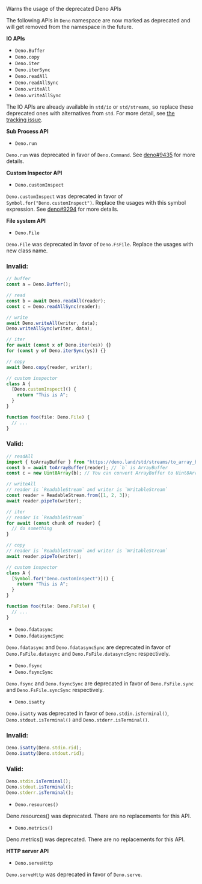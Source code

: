 Warns the usage of the deprecated Deno APIs

The following APIs in `Deno` namespace are now marked as deprecated and will get
removed from the namespace in the future.

**IO APIs**

- `Deno.Buffer`
- `Deno.copy`
- `Deno.iter`
- `Deno.iterSync`
- `Deno.readAll`
- `Deno.readAllSync`
- `Deno.writeAll`
- `Deno.writeAllSync`

The IO APIs are already available in `std/io` or `std/streams`, so replace these
deprecated ones with alternatives from `std`. For more detail, see
[the tracking issue](https://github.com/denoland/deno/issues/9795).

**Sub Process API**

- `Deno.run`

`Deno.run` was deprecated in favor of `Deno.Command`. See
[deno#9435](https://github.com/denoland/deno/discussions/9435) for more details.

**Custom Inspector API**

- `Deno.customInspect`

`Deno.customInspect` was deprecated in favor of
`Symbol.for("Deno.customInspect")`. Replace the usages with this symbol
expression. See [deno#9294](https://github.com/denoland/deno/issues/9294) for
more details.

**File system API**

- `Deno.File`

`Deno.File` was deprecated in favor of `Deno.FsFile`. Replace the usages with
new class name.

### Invalid:

```typescript
// buffer
const a = Deno.Buffer();

// read
const b = await Deno.readAll(reader);
const c = Deno.readAllSync(reader);

// write
await Deno.writeAll(writer, data);
Deno.writeAllSync(writer, data);

// iter
for await (const x of Deno.iter(xs)) {}
for (const y of Deno.iterSync(ys)) {}

// copy
await Deno.copy(reader, writer);

// custom inspector
class A {
  [Deno.customInspect]() {
    return "This is A";
  }
}

function foo(file: Deno.File) {
  // ...
}
```

### Valid:

```typescript
// readAll
import { toArrayBuffer } from "https://deno.land/std/streams/to_array_buffer.ts";
const b = await toArrayBuffer(reader); // `b` is ArrayBuffer
const c = new Uint8Array(b); // You can convert ArrayBuffer to Uint8Array

// writeAll
// reader is `ReadableStream` and writer is `WritableStream`
const reader = ReadableStream.from([1, 2, 3]);
await reader.pipeTo(writer);

// iter
// reader is `ReadableStream`
for await (const chunk of reader) {
  // do something
}

// copy
// reader is `ReadableStream` and writer is `WritableStream`
await reader.pipeTo(writer);

// custom inspector
class A {
  [Symbol.for("Deno.customInspect")]() {
    return "This is A";
  }
}

function foo(file: Deno.FsFile) {
  // ...
}
```

- `Deno.fdatasync`
- `Deno.fdatasyncSync`

`Deno.fdatasync` and `Deno.fdatasyncSync` are deprecated in favor of
`Deno.FsFile.datasync` and `Deno.FsFile.datasyncSync` respectively.

- `Deno.fsync`
- `Deno.fsyncSync`

`Deno.fsync` and `Deno.fsyncSync` are deprecated in favor of `Deno.FsFile.sync`
and `Deno.FsFile.syncSync` respectively.

- `Deno.isatty`

`Deno.isatty` was deprecated in favor of `Deno.stdin.isTerminal()`, `Deno.stdout.isTerminal()` and `Deno.stderr.isTerminal()`.

### Invalid:

```typescript
Deno.isatty(Deno.stdin.rid);
Deno.isatty(Deno.stdout.rid);
```

### Valid:

```typescript
Deno.stdin.isTerminal();
Deno.stdout.isTerminal();
Deno.stderr.isTerminal();
```

- `Deno.resources()`

Deno.resources() was deprecated. There are no replacements for this API.

- `Deno.metrics()`

Deno.metrics() was deprecated. There are no replacements for this API.

**HTTP server API**

- `Deno.serveHttp`

`Deno.serveHttp` was deprecated in favor of `Deno.serve`.
